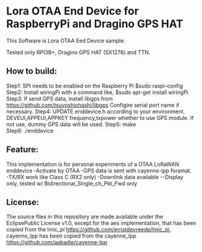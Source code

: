Lora OTAA End Device for RaspberryPi and Dragino GPS HAT
====================================================

This Software is Lora OTAA Eed Device sample.

Tested only RPI3B+, Dragino GPS HAT (SX1276) and TTN.  

How to build:
-----------
Step1: SPI needs to be enabled on the Raspberry Pi
    $sudo raspi-config
Step2: Install wiringPi with a command like,
    $sudo apt-get install wiringPi
Step3: If send GPS data, install libgps from https://github.com/tsuyoshiohashi/libgps
    Configire serial port name if necessary.
Step4: UPDATE enddevice.h according to your environment.  
    DEVEUI,APPEUI,APPKEY
    frequency,txpower
    whether to use GPS module. If not use, dummy GPS data will be used.
Step5: make  
Step6: ./enddevice

Feature:
-----------
This implementation is for personal experiments of a OTAA LoRaWAN enddevice
 -Activate by OTAA
 -GPS data is sent with cayenne-lpp foramat.  
 -TX/RX work like Class C (RX2 only)
 -Downlink data available
    --Display only, tested w/ Bidirectional_Single_ch_Pkt_Fwd only

License:
-----------
The source files in this repository are made available under the EclipsePublic License v1.0, except for the aes implementation, that has been copied from the lmic_pi https://github.com/ernstdevreede/lmic_pi, 
cayenne_lpp has been copied from the cayenne_lpp https://github.com/aabadie/cayenne-lpp  
